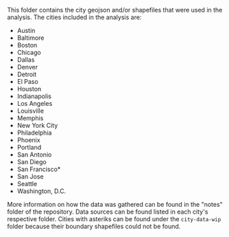 This folder contains the city geojson and/or shapefiles that were used in the analysis. The cities included in the analysis are:

- Austin
- Baltimore
- Boston
- Chicago
- Dallas
- Denver
- Detroit
- El Paso
- Houston
- Indianapolis
- Los Angeles
- Louisville
- Memphis
- New York City
- Philadelphia
- Phoenix
- Portland
- San Antonio
- San Diego
- San Francisco*
- San Jose
- Seattle
- Washington, D.C.

More information on how the data was gathered can be found in the "notes" folder of the repository. Data sources can be found listed in each city's respective folder. Cities with asteriks can be found under the `city-data-wip` folder because their boundary shapefiles could not be found. 
